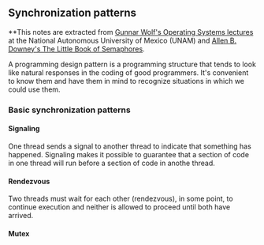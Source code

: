 ## Synchronization patterns

**This notes are extracted from [Gunnar Wolf's Operating Systems lectures](http://gwolf.sistop.org/laminas/06-primitivas-sincronizacion.pdf) at the National Autonomous University of Mexico (UNAM) and [Allen B. Downey's The Little Book of Semaphores](http://greenteapress.com/semaphores/LittleBookOfSemaphores.pdf). 

A programming design pattern is a programming structure that tends to look like natural responses in the coding of good programmers. It's convenient to know them and have them in mind to recognize situations in which we could use them. 

### Basic synchronization patterns

#### Signaling 

One thread sends a signal to another thread to indicate that something has happened. Signaling makes it possible to guarantee that a section of code in one thread will run before a section of code in anothe thread. 

#### Rendezvous 

Two threads must wait for each other (rendezvous), in some point, to continue execution and neither is allowed to proceed until both have arrived. 

#### Mutex 

